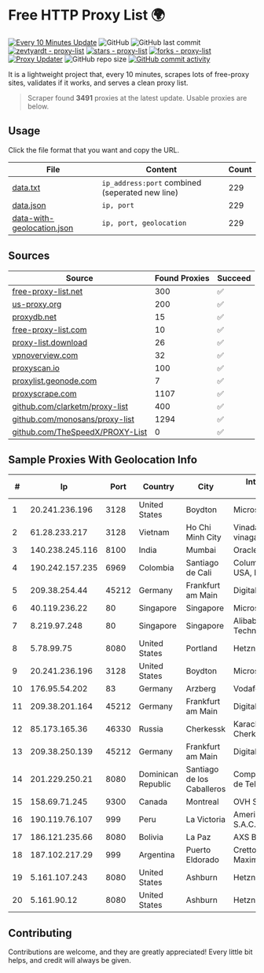 
# Free HTTP Proxy List 🌍

[![Every 10 Minutes Update](https://github.com/mertguvencli/http-proxy-list/actions/workflows/main.yml/badge.svg?branch=main)](https://github.com/mertguvencli/http-proxy-list/actions/workflows/main.yml)
![GitHub](https://img.shields.io/github/license/mertguvencli/http-proxy-list)
![GitHub last commit](https://img.shields.io/github/last-commit/mertguvencli/http-proxy-list)
[![zevtyardt - proxy-list](https://img.shields.io/static/v1?label=zevtyardt&message=proxy-list&color=blue&logo=github)](https://github.com/zevtyardt/proxy-list "Go to GitHub repo")
[![stars - proxy-list](https://img.shields.io/github/stars/zevtyardt/proxy-list?style=social)](https://github.com/zevtyardt/proxy-list)
[![forks - proxy-list](https://img.shields.io/github/forks/zevtyardt/proxy-list?style=social)](https://github.com/zevtyardt/proxy-list)
[![Proxy Updater](https://github.com/zevtyardt/proxy-list/workflows/Proxy%20Updater/badge.svg)](https://github.com/zevtyardt/proxy-list/actions?query=workflow:"Proxy+Updater")
![GitHub repo size](https://img.shields.io/github/repo-size/zevtyardt/proxy-list)
[![GitHub commit activity](https://img.shields.io/github/commit-activity/m/zevtyardt/proxy-list?logo=commits)](https://github.com/zevtyardt/proxy-list/commits/main)

It is a lightweight project that, every 10 minutes, scrapes lots of free-proxy sites, validates if it works, and serves a clean proxy list.

> Scraper found **3491** proxies at the latest update. Usable proxies are below.

## Usage

Click the file format that you want and copy the URL.

|File|Content|Count|
|----|-------|-----|
|[data.txt](https://raw.githubusercontent.com/mertguvencli/http-proxy-list/main/proxy-list/data.txt)|`ip_address:port` combined (seperated new line)|229|
|[data.json](https://raw.githubusercontent.com/mertguvencli/http-proxy-list/main/proxy-list/data.json)|`ip, port`|229|
|[data-with-geolocation.json](https://raw.githubusercontent.com/mertguvencli/http-proxy-list/main/proxy-list/data-with-geolocation.json)|`ip, port, geolocation`|229|

## Sources

|Source|Found Proxies|Succeed|
|------|-------------|-------|
|[free-proxy-list.net](https://free-proxy-list.net)|300|✅|
|[us-proxy.org](https://www.us-proxy.org)|200|✅|
|[proxydb.net](http://proxydb.net)|15|✅|
|[free-proxy-list.com](https://free-proxy-list.com/?page=&port=&type%5B%5D=http&type%5B%5D=https&up_time=0&search=Search)|10|✅|
|[proxy-list.download](https://www.proxy-list.download/HTTP)|26|✅|
|[vpnoverview.com](https://vpnoverview.com/privacy/anonymous-browsing/free-proxy-servers)|32|✅|
|[proxyscan.io](https://www.proxyscan.io)|100|✅|
|[proxylist.geonode.com](https://proxylist.geonode.com/api/proxy-list?limit=300&page=1&sort_by=lastChecked&sort_type=desc&protocols=http,https)|7|✅|
|[proxyscrape.com](https://api.proxyscrape.com/v2/?request=displayproxies&protocol=http&timeout=10000&country=all&ssl=all&anonymity=all)|1107|✅|
|[github.com/clarketm/proxy-list](https://raw.githubusercontent.com/clarketm/proxy-list/master/proxy-list-raw.txt)|400|✅|
|[github.com/monosans/proxy-list](https://raw.githubusercontent.com/monosans/proxy-list/main/proxies/http.txt)|1294|✅|
|[github.com/TheSpeedX/PROXY-List](https://raw.githubusercontent.com/TheSpeedX/PROXY-List/master/http.txt)|0|✅|


## Sample Proxies With Geolocation Info

|#|Ip|Port|Country|City|Internet Service Provider|
|-|--|----|-------|----|-------------------------|
|1|20.241.236.196|3128|United States|Boydton|Microsoft Corporation|
|2|61.28.233.217|3128|Vietnam|Ho Chi Minh City|Vinadata broadcast via vinagame AS Number|
|3|140.238.245.116|8100|India|Mumbai|Oracle Corporation|
|4|190.242.157.235|6969|Colombia|Santiago de Cali|Columbus Networks USA, Inc.|
|5|209.38.254.44|45212|Germany|Frankfurt am Main|DigitalOcean, LLC|
|6|40.119.236.22|80|Singapore|Singapore|Microsoft Corporation|
|7|8.219.97.248|80|Singapore|Singapore|Alibaba (US) Technology Co., Ltd.|
|8|5.78.99.75|8080|United States|Portland|Hetzner Online GmbH|
|9|20.241.236.196|3128|United States|Boydton|Microsoft Corporation|
|10|176.95.54.202|83|Germany|Arzberg|Vodafone GmbH|
|11|209.38.201.164|45212|Germany|Frankfurt am Main|DigitalOcean, LLC|
|12|85.173.165.36|46330|Russia|Cherkessk|Karachaevo-Cherkesskelektrosvyaz|
|13|209.38.250.139|45212|Germany|Frankfurt am Main|DigitalOcean, LLC|
|14|201.229.250.21|8080|Dominican Republic|Santiago de los Caballeros|Compañía Dominicana de Teléfonos S. A.|
|15|158.69.71.245|9300|Canada|Montreal|OVH SAS|
|16|190.119.76.107|999|Peru|La Victoria|America Movil Peru S.A.C.|
|17|186.121.235.66|8080|Bolivia|La Paz|AXS Bolivia S. A.|
|18|187.102.217.29|999|Argentina|Puerto Eldorado|Cretton Lisandro Maximiliano|
|19|5.161.107.243|8080|United States|Ashburn|Hetzner Online GmbH|
|20|5.161.90.12|8080|United States|Ashburn|Hetzner Online GmbH|



## Contributing

Contributions are welcome, and they are greatly appreciated! Every
little bit helps, and credit will always be given.

